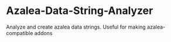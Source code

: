 # Azalea-Data-String-Analyzer
Analyze and create azalea data strings. Useful for making azalea-compatible addons
